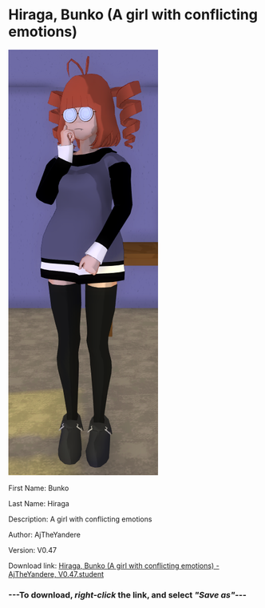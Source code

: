 # Hiraga, Bunko (A girl with conflicting emotions)

<img src = "https://raw.githubusercontent.com/Arbiter1223/Daigaku-Gurashi-Custom-Students/master/Students/Files/Hiraga%2C%20Bunko%20(A%20girl%20with%20conflicting%20emotions).png">

First Name: Bunko

Last Name: Hiraga

Description: A girl with conflicting emotions

Author: AjTheYandere

Version: V0.47

Download link: <a href="https://raw.githubusercontent.com/Arbiter1223/Daigaku-Gurashi-Custom-Students/master/Students/Files/Hiraga%2C%20Bunko%20(A%20girl%20with%20conflicting%20emotions)%20-%20AjTheYandere%2C%20V0.47.student">Hiraga, Bunko (A girl with conflicting emotions) - AjTheYandere, V0.47.student</a>

### ---**To download, _right-click_ the link, and select _"Save as"_**---
